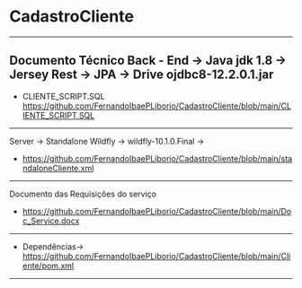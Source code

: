 # CadastroCliente

-----------------------------------------------------------------------------------------------------------------------------------

Documento Técnico Back - End -> Java jdk 1.8 -> Jersey Rest -> JPA -> Drive ojdbc8-12.2.0.1.jar
-----------------------------------------------------------------------------------------------------------------------------------

* CLIENTE_SCRIPT.SQL https://github.com/FernandoIbaePLiborio/CadastroCliente/blob/main/CLIENTE_SCRIPT.SQL
-----------------------------------------------------------------------------------------------------------------------------------

Server -> Standalone Wildfly -> wildfly-10.1.0.Final -> 
* https://github.com/FernandoIbaePLiborio/CadastroCliente/blob/main/standaloneCliente.xml
-----------------------------------------------------------------------------------------------------------------------------------

Documento das Requisições do serviço 
* https://github.com/FernandoIbaePLiborio/CadastroCliente/blob/main/Doc_Service.docx
-----------------------------------------------------------------------------------------------------------------------------------

* Dependências-> https://github.com/FernandoIbaePLiborio/CadastroCliente/blob/main/Cliente/pom.xml
-----------------------------------------------------------------------------------------------------------------------------------
